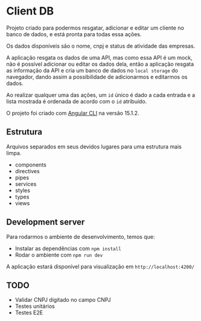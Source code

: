 # Client DB

Projeto criado para podermos resgatar, adicionar e editar um cliente no banco de dados, e está pronta para todas essa ações.

Os dados disponíveis são o nome, cnpj e status de atividade das empresas.

A aplicação resgata os dados de uma API, mas como essa API é um mock, não é possível adicionar ou editar os dados dela, então a aplicação resgata as informação da API e cria um banco de dados no `local storage` do navegador, dando assim a possibilidade de adicionarmos e editarmos os dados.

Ao realizar qualquer uma das ações, um `id` único é dado a cada entrada e a lista mostrada é ordenada de acordo com o `id` atribuído.

O projeto foi criado com [Angular CLI](https://github.com/angular/angular-cli) na versão 15.1.2.

## Estrutura

Arquivos separados em seus devidos lugares para uma estrutura mais limpa.

- components
- directives
- pipes
- services
- styles
- types
- views

## Development server

Para rodarmos o ambiente de desenvolvimento, temos que:

- Instalar as dependências com `npm install`
- Rodar o ambiente com `npm run dev`

A aplicação estará disponível para visualização em `http://localhost:4200/`

## TODO

- Validar CNPJ digitado no campo CNPJ
- Testes unitários
- Testes E2E
